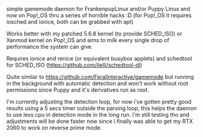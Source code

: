 simple gamemode daemon for FrankenpupLinux and/or Puppy Linux and now on Pop!_OS thru a series of horrible hacks :D (for Pop!_OS it requires iosched and ionice, both can be grabbed with apt)


Works better with my patched 5.6.8 kernel (to provide SCHED_ISO) or Xanmod kernel on Pop!_OS and aims to milk every single drop of performance the system can give.

Requires ionice and renice (or equivalent busybox applets) and schedtool for SCHED_ISO (https://github.com/jlelli/schedtool-dl)

Quite similar to https://github.com/FeralInteractive/gamemode but running in the background with automatic detection and won't work without root permissions since Puppy and it's derivatives run as root.

I'm currently adjusting the detection loop, for now i've gotten pretty good results using a 5 secs timer outside the parsing loop, this helps the daemon to use less cpu in detection mode in the long run. I'm still testing tho and adjustments will be done faster now since i finally was able to get my RTX 2060 to work on reverse prime mode.

